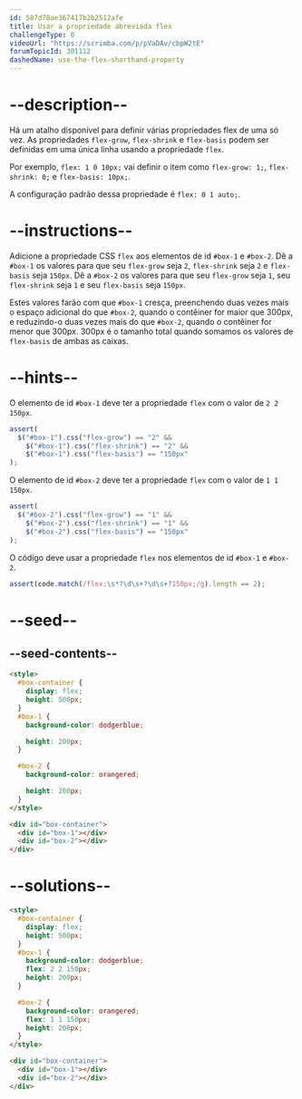 ```yaml
---
id: 587d78ae367417b2b2512afe
title: Usar a propriedade abreviada flex
challengeType: 0
videoUrl: "https://scrimba.com/p/pVaDAv/cbpW2tE"
forumTopicId: 301112
dashedName: use-the-flex-shorthand-property
---
```


# --description--

Há um atalho disponível para definir várias propriedades flex de uma só vez. As propriedades `flex-grow`, `flex-shrink` e `flex-basis` podem ser definidas em uma única linha usando a propriedade `flex`.

Por exemplo, `flex: 1 0 10px;` vai definir o item como `flex-grow: 1;`, `flex-shrink: 0;` e `flex-basis: 10px;`.

A configuração padrão dessa propriedade é `flex: 0 1 auto;`.

# --instructions--

Adicione a propriedade CSS `flex` aos elementos de id `#box-1` e `#box-2`. Dê a `#box-1` os valores para que seu `flex-grow` seja `2`, `flex-shrink` seja `2` e `flex-basis` seja `150px`. Dê a `#box-2` os valores para que seu `flex-grow` seja `1`, seu `flex-shrink` seja `1` e seu `flex-basis` seja `150px`.

Estes valores farão com que `#box-1` cresça, preenchendo duas vezes mais o espaço adicional do que `#box-2`, quando o contêiner for maior que 300px, e reduzindo-o duas vezes mais do que `#box-2`, quando o contêiner for menor que 300px. 300px é o tamanho total quando somamos os valores de `flex-basis` de ambas as caixas.

# --hints--

O elemento de id `#box-1` deve ter a propriedade `flex` com o valor de `2 2 150px`.

```js
assert(
  $("#box-1").css("flex-grow") == "2" &&
    $("#box-1").css("flex-shrink") == "2" &&
    $("#box-1").css("flex-basis") == "150px"
);
```

O elemento de id `#box-2` deve ter a propriedade `flex` com o valor de `1 1 150px`.

```js
assert(
  $("#box-2").css("flex-grow") == "1" &&
    $("#box-2").css("flex-shrink") == "1" &&
    $("#box-2").css("flex-basis") == "150px"
);
```

O código deve usar a propriedade `flex` nos elementos de id `#box-1` e `#box-2`.

```js
assert(code.match(/flex:\s*?\d\s+?\d\s+?150px;/g).length == 2);
```

# --seed--

## --seed-contents--

```html
<style>
  #box-container {
    display: flex;
    height: 500px;
  }
  #box-1 {
    background-color: dodgerblue;

    height: 200px;
  }

  #box-2 {
    background-color: orangered;

    height: 200px;
  }
</style>

<div id="box-container">
  <div id="box-1"></div>
  <div id="box-2"></div>
</div>
```

# --solutions--

```html
<style>
  #box-container {
    display: flex;
    height: 500px;
  }
  #box-1 {
    background-color: dodgerblue;
    flex: 2 2 150px;
    height: 200px;
  }

  #box-2 {
    background-color: orangered;
    flex: 1 1 150px;
    height: 200px;
  }
</style>

<div id="box-container">
  <div id="box-1"></div>
  <div id="box-2"></div>
</div>
```
